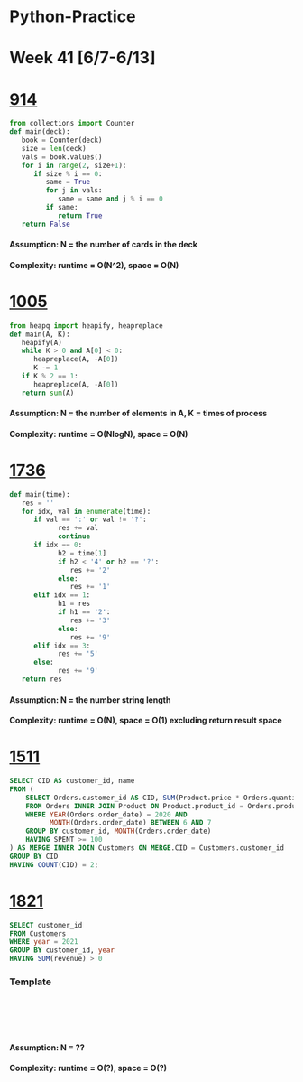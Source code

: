 # Python-Practice

# Week 41 [6/7-6/13]

# [914](https://leetcode.com/problems/x-of-a-kind-in-a-deck-of-cards/)
```python
from collections import Counter
def main(deck):
   book = Counter(deck)
   size = len(deck)
   vals = book.values()
   for i in range(2, size+1):
      if size % i == 0:
         same = True
         for j in vals:
            same = same and j % i == 0
         if same:
            return True
   return False
```
#### Assumption: N = the number of cards in the deck
#### Complexity: runtime = O(N^2), space = O(N)

# [1005](https://leetcode.com/problems/maximize-sum-of-array-after-k-negations/)
```python
from heapq import heapify, heapreplace
def main(A, K):
   heapify(A)
   while K > 0 and A[0] < 0:
      heapreplace(A, -A[0])
      K -= 1
   if K % 2 == 1:
      heapreplace(A, -A[0])
   return sum(A)
```
#### Assumption: N = the number of elements in A, K = times of process
#### Complexity: runtime = O(NlogN), space = O(N)

# [1736](https://leetcode.com/problems/latest-time-by-replacing-hidden-digits/)
```python
def main(time):
   res = ''
   for idx, val in enumerate(time):
      if val == ':' or val != '?':
            res += val
            continue
      if idx == 0:
            h2 = time[1]
            if h2 < '4' or h2 == '?':
               res += '2'
            else:
               res += '1'
      elif idx == 1:
            h1 = res
            if h1 == '2':
               res += '3'
            else:
               res += '9'
      elif idx == 3:
            res += '5'
      else:
            res += '9'
   return res
```
#### Assumption: N = the number string length
#### Complexity: runtime = O(N), space = O(1) excluding return result space

# [1511](https://leetcode.com/problems/customer-order-frequency/)
```sql
SELECT CID AS customer_id, name
FROM (
    SELECT Orders.customer_id AS CID, SUM(Product.price * Orders.quantity) AS SPENT
    FROM Orders INNER JOIN Product ON Product.product_id = Orders.product_id
    WHERE YEAR(Orders.order_date) = 2020 AND
          MONTH(Orders.order_date) BETWEEN 6 AND 7
    GROUP BY customer_id, MONTH(Orders.order_date)
    HAVING SPENT >= 100
) AS MERGE INNER JOIN Customers ON MERGE.CID = Customers.customer_id
GROUP BY CID
HAVING COUNT(CID) = 2;
```

# [1821](https://leetcode.com/problems/find-customers-with-positive-revenue-this-year/)
```sql
SELECT customer_id
FROM Customers
WHERE year = 2021
GROUP BY customer_id, year
HAVING SUM(revenue) > 0
```

### Template
# []()
```sql
```

# []()
```python
```
#### Assumption: N = ??
#### Complexity: runtime = O(?), space = O(?)